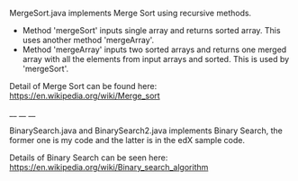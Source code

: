 MergeSort.java implements Merge Sort using recursive methods.

- Method 'mergeSort' inputs single array and returns sorted array. This uses another method 'mergeArray'. 
- Method 'mergeArray' inputs two sorted arrays and returns one merged array with all the elements from input arrays and sorted. This is used by 'mergeSort'.

Detail of Merge Sort can be found here: https://en.wikipedia.org/wiki/Merge_sort

__
__
__

BinarySearch.java and BinarySearch2.java implements Binary Search, the former one is my code and the latter is in the edX sample code.

Details of Binary Search can be seen here: https://en.wikipedia.org/wiki/Binary_search_algorithm
